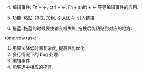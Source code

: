 4. 编辑事件: Fn + ←, ctrl + ←, Fn + shift + ← 等等编辑事件的应用.

5. 功能: 粘贴, 拖拽, 加粗, 引入图片, 引入链接.

6. 拖蓝. 拖蓝的时候要使输入框失焦, 拖拽后能粘贴到对应的地方.

tomorrow task:

1. 用算法降低时间复杂度, 提高性能优化.
2. 多行情况下的 bug 处理.
3. 编辑事件.
4. 能够选中相应的拖蓝.